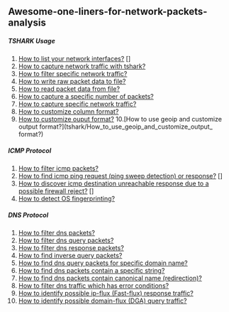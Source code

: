 ## Awesome-one-liners-for-network-packets-analysis

##### TSHARK Usage
1. [How to list your network interfaces?](tshark/how_to_list_your_network_interfaces.md) []
2. [How to capture network traffic with tshark?](tshark/how_to_capture_network_traffic_with_tshark.md)
3. [How to filter specific network traffic?](tshark/how_to_filter_specific_network_traffic.md)
4. [How to write raw packet data to file?](tshark/how_to_write_raw_packet_data_to_file.md)
5. [How to read packet data from file?](tshark/how_to_read_packet_data_from_file.md)
6. [How to capture a specific number of packets?](tshark/how_to_capture_a_specific_number_of_packets.md)
7. [How to capture specific network traffic?](tshark/how_to_capture_specific_network_traffic.md)
8. [How to customize column format?](tshark/how_to_customize_column_format.md)
9. [How to customize ouput format?](tshark/how_to_customize_ouput_format.md)
10.[How to use geoip and customize output format?](tshark/How_to_use_geoip_and_customize_output_ format?)

##### ICMP Protocol
1. [How to filter icmp packets?](icmp/how_to_filter_icmp_packets.md)
2. [How to find icmp ping request (ping sweep detection) or response?](icmp/how_to_find_icmp_ping_request_or_response.md) []
3. [How to discover icmp destination unreachable response due to a possible firewall reject?](icmp/how_to_discover_icmp_destination_unreachable_response_due_to_a_possible_firewall_reject.md) []
4. [How to detect OS fingerprinting?](icmp/how_to_detect_OS_fingerprinting.md)

##### DNS Protocol
1. [How to filter dns packets?](dns/how_to_filter_dns_packets.md)
2. [How to filter dns query packets?](dns/how_to_filter_dns_query_packets.md)
3. [How to filter dns response packets?](dns/how_to_filter_dns_response_packets.md)
4. [How to find inverse query packets?](dns/how_to_find_inverse_query_packets.md)
5. [How to find dns query packets for specific domain name?](dns/how_to_find_dns_query_packets_for_specific_domain_name.md)
6. [How to find dns packets contain a specific string?](dns/how_to_find_dns_packets_contain_a_specific_string.md)
7. [How to find dns packets contain canonical name (redirection)?](dns/how_to_find_dns_packets_contain_canonical_name.md)
8. [How to filter dns traffic which has error conditions?](dns/how_to_filter_dns_traffic_which_has_error_conditions.md)
9. [How to identify possible ip-flux (Fast-flux) response traffic?](dns/how_to_identify_possible_ip_flux_dns_traffic.md)
10. [How to identify possible domain-flux (DGA) query traffic?](dns/how_to_identify_possible_domain_flux_dns_traffic.md)

